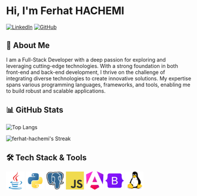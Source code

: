 # Hi, I'm Ferhat HACHEMI

[![LinkedIn](https://img.shields.io/badge/LinkedIn-Profile-blue)](https://www.linkedin.com/in/h-ferhat-account/)
[![GitHub](https://img.shields.io/badge/GitHub-Profile-black)](https://github.com/ferhat-hachemi)

## 👋 About Me

I am a Full-Stack Developer with a deep passion for exploring and leveraging cutting-edge technologies. With a strong foundation in both front-end and back-end development, I thrive on the challenge of integrating diverse technologies to create innovative solutions. My expertise spans various programming languages, frameworks, and tools, enabling me to build robust and scalable applications.

## 📊 GitHub Stats

<!-- ![Your GitHub stats](https://github-readme-stats.vercel.app/api?username=ferhat-hachemi&show_icons=true&theme=radical) -->
![Top Langs](https://github-readme-stats.vercel.app/api/top-langs/?username=ferhat-hachemi&layout=compact&theme=radical)

![ferhat-hachemi's Streak](https://github-readme-streak-stats.herokuapp.com/?user=ferhat-hachemi&theme=onedark&hide_border=true)

## 🛠️ Tech Stack & Tools

<img src="https://raw.githubusercontent.com/devicons/devicon/master/icons/java/java-original.svg" alt="Java" width="50"/>        <img src="https://raw.githubusercontent.com/devicons/devicon/master/icons/python/python-original.svg" alt="Python" width="50"/>        <img src="https://raw.githubusercontent.com/devicons/devicon/master/icons/postgresql/postgresql-original.svg" alt="PostgreSQL" width="50"/>        <img src="https://raw.githubusercontent.com/devicons/devicon/master/icons/javascript/javascript-original.svg" alt="JavaScript" width="50"/> 
                   <img src="https://raw.githubusercontent.com/devicons/devicon/master/icons/angular/angular-original.svg" alt="Angular" width="50"/>         <img src="https://raw.githubusercontent.com/devicons/devicon/master/icons/bootstrap/bootstrap-original.svg" alt="Bootstrap" width="50"/>         <img src="https://raw.githubusercontent.com/devicons/devicon/master/icons/linux/linux-original.svg" alt="Linux" width="50"/> 

